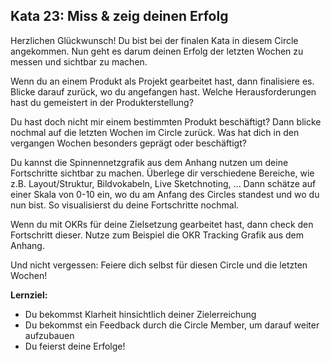 ## Kata 23: Miss & zeig deinen Erfolg 

Herzlichen Glückwunsch! Du bist bei der finalen Kata in diesem Circle angekommen. Nun geht es darum deinen Erfolg der letzten Wochen zu messen und sichtbar zu machen. 

Wenn du an einem Produkt als Projekt gearbeitet hast, dann finalisiere es. Blicke darauf zurück, wo du angefangen hast. Welche Herausforderungen hast du gemeistert in der Produkterstellung? 

Du hast doch nicht mir einem bestimmten Produkt beschäftigt? Dann blicke nochmal auf die letzten Wochen im Circle zurück. Was hat dich in den vergangen Wochen besonders geprägt oder beschäftigt?

Du kannst die Spinnennetzgrafik aus dem Anhang nutzen um deine Fortschritte sichtbar zu machen. Überlege dir verschiedene Bereiche, wie z.B. Layout/Struktur, Bildvokabeln, Live Sketchnoting, ... Dann schätze auf einer Skala von 0-10 ein, wo du am Anfang des Circles standest und wo du nun bist. So visualisierst du deine Fortschritte nochmal.

Wenn du mit OKRs für deine Zielsetzung gearbeitet hast, dann check den Fortschritt dieser. Nutze zum Beispiel die OKR Tracking Grafik aus dem Anhang.

Und nicht vergessen: Feiere dich selbst für diesen Circle und die letzten Wochen!

**Lernziel:**

- Du bekommst Klarheit hinsichtlich deiner Zielerreichung
- Du bekommst ein Feedback durch die Circle Member, um darauf weiter aufzubauen
- Du feierst deine Erfolge!